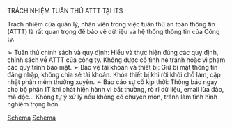 TRÁCH NHIỆM TUÂN THỦ ATTT TẠI ITS

Trách nhiệm của quản lý, nhân viên trong việc tuân thủ an toàn thông tin (ATTT) là rất quan trọng để bảo vệ dữ liệu và hệ thống thông tin của Công ty.

➢ Tuân thủ chính sách và quy định: Hiểu và thực hiện đúng các quy định, chính sách về ATTT của công ty. Không được cố tình né tránh hoặc vi phạm các quy trình bảo mật.
➢ Bảo vệ tài khoản và thiết bị: Giữ bí mật thông tin đăng nhập, không chia sẻ tài khoản. Khóa thiết bị khi rời khỏi chỗ làm, cập nhật phần mềm thường xuyên.
➢ Báo cáo sự cố kịp thời: Thông báo ngay cho bộ phận IT khi phát hiện hành vi bất thường, rò rỉ dữ liệu, email lừa đảo, mã độc… Không tự ý xử lý nếu không có chuyên môn, tránh làm tình hình nghiêm trọng hơn.

[Schema](page_44_img_0.png)
[Schema](page_44_img_1.png)
